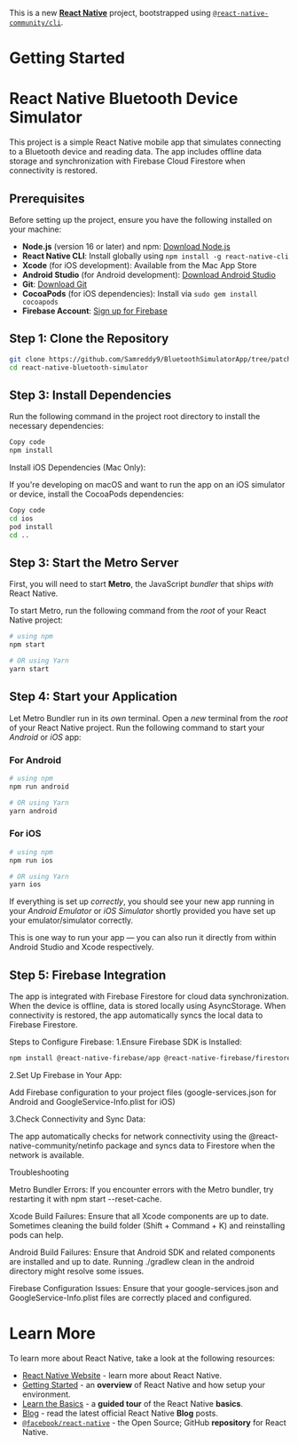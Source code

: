 This is a new [**React Native**](https://reactnative.dev) project, bootstrapped using [`@react-native-community/cli`](https://github.com/react-native-community/cli).

# Getting Started

# React Native Bluetooth Device Simulator

This project is a simple React Native mobile app that simulates connecting to a Bluetooth device and reading data. The app includes offline data storage and synchronization with Firebase Cloud Firestore when connectivity is restored. 

## Prerequisites

Before setting up the project, ensure you have the following installed on your machine:

- **Node.js** (version 16 or later) and npm: [Download Node.js](https://nodejs.org/)
- **React Native CLI**: Install globally using `npm install -g react-native-cli`
- **Xcode** (for iOS development): Available from the Mac App Store
- **Android Studio** (for Android development): [Download Android Studio](https://developer.android.com/studio)
- **Git**: [Download Git](https://git-scm.com/)
- **CocoaPods** (for iOS dependencies): Install via `sudo gem install cocoapods`
- **Firebase Account**: [Sign up for Firebase](https://firebase.google.com/)

## Step 1:  **Clone the Repository**

   ```bash
   git clone https://github.com/Samreddy9/BluetoothSimulatorApp/tree/patch-1
   cd react-native-bluetooth-simulator
   ```
## Step 3: Install Dependencies
Run the following command in the project root directory to install the necessary dependencies:

```bash
Copy code
npm install
```
Install iOS Dependencies (Mac Only):

If you're developing on macOS and want to run the app on an iOS simulator or device, install the CocoaPods dependencies:

```bash
Copy code
cd ios
pod install
cd ..
```

## Step 3: Start the Metro Server

First, you will need to start **Metro**, the JavaScript _bundler_ that ships _with_ React Native.

To start Metro, run the following command from the _root_ of your React Native project:

```bash
# using npm
npm start

# OR using Yarn
yarn start
```

## Step 4: Start your Application

Let Metro Bundler run in its _own_ terminal. Open a _new_ terminal from the _root_ of your React Native project. Run the following command to start your _Android_ or _iOS_ app:

### For Android

```bash
# using npm
npm run android

# OR using Yarn
yarn android
```

### For iOS

```bash
# using npm
npm run ios

# OR using Yarn
yarn ios
```

If everything is set up _correctly_, you should see your new app running in your _Android Emulator_ or _iOS Simulator_ shortly provided you have set up your emulator/simulator correctly.

This is one way to run your app — you can also run it directly from within Android Studio and Xcode respectively.

## Step 5: Firebase Integration

The app is integrated with Firebase Firestore for cloud data synchronization. When the device is offline, data is stored locally using AsyncStorage. When connectivity is restored, the app automatically syncs the local data to Firebase Firestore.

Steps to Configure Firebase:
1.Ensure Firebase SDK is Installed:

```bash
npm install @react-native-firebase/app @react-native-firebase/firestore
```
2.Set Up Firebase in Your App:

Add Firebase configuration to your project files (google-services.json for Android and GoogleService-Info.plist for iOS) 

3.Check Connectivity and Sync Data:

The app automatically checks for network connectivity using the @react-native-community/netinfo package and syncs data to Firestore when the network is available.

Troubleshooting

Metro Bundler Errors: If you encounter errors with the Metro bundler, try restarting it with npm start --reset-cache.

Xcode Build Failures: Ensure that all Xcode components are up to date. Sometimes cleaning the build folder (Shift + Command + K) and reinstalling pods can help.

Android Build Failures: Ensure that Android SDK and related components are installed and up to date. Running ./gradlew clean in the android directory might resolve some issues.

Firebase Configuration Issues: Ensure that your google-services.json and GoogleService-Info.plist files are correctly placed and configured.

# Learn More

To learn more about React Native, take a look at the following resources:

- [React Native Website](https://reactnative.dev) - learn more about React Native.
- [Getting Started](https://reactnative.dev/docs/environment-setup) - an **overview** of React Native and how setup your environment.
- [Learn the Basics](https://reactnative.dev/docs/getting-started) - a **guided tour** of the React Native **basics**.
- [Blog](https://reactnative.dev/blog) - read the latest official React Native **Blog** posts.
- [`@facebook/react-native`](https://github.com/facebook/react-native) - the Open Source; GitHub **repository** for React Native.
